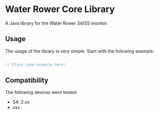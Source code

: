 # Water Rower Core Library
A Java library for the Water Rower S4/S5 monitor.

## Usage

The usage of the library is very simple. Start with the following example:

```Java

// Place code example here!

```

## Compatibility

The following devices were tested:

- S4: 2.xx
- xxx